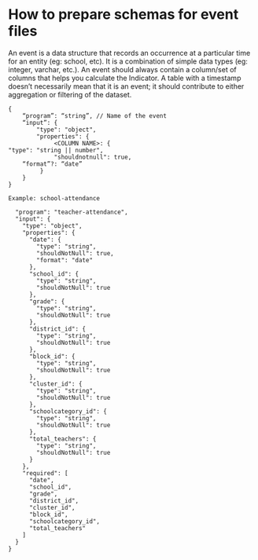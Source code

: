# How to prepare schemas for event files

An event is a data structure that records an occurrence at a particular time for an entity (eg: school, etc). It is a combination of simple data types (eg: integer, varchar, etc.). An event should always contain a column/set of columns that helps you calculate the Indicator. A table with a timestamp doesn’t necessarily mean that it is an event; it should contribute to either aggregation or filtering of the dataset.

```
{
    “program”: “string”, // Name of the event
    “input”: {
        "type": "object",
        "properties": {
             <COLUMN NAME>: {
"type": "string || number",
             "shouldnotnull": true,
	“format”?: “date”
         }
    }
}

Example: school-attendance

  "program": "teacher-attendance",
  "input": {
    "type": "object",
    "properties": {
      "date": {
        "type": "string",
        "shouldNotNull": true,
        "format": "date"
      },
      "school_id": {
        "type": "string",
        "shouldNotNull": true
      },
      "grade": {
        "type": "string",
        "shouldNotNull": true
      },
      "district_id": {
        "type": "string",
        "shouldNotNull": true
      },
      "block_id": {
        "type": "string",
        "shouldNotNull": true
      },
      "cluster_id": {
        "type": "string",
        "shouldNotNull": true
      },
      "schoolcategory_id": {
        "type": "string",
        "shouldNotNull": true
      },
      "total_teachers": {
        "type": "string",
        "shouldNotNull": true
      }
    },
    "required": [
      "date",
      "school_id",
      "grade",
      "district_id",
      "cluster_id",
      "block_id",
      "schoolcategory_id",
      "total_teachers"
    ]
  }
}
```
